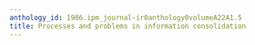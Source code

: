 ```yaml
---
anthology_id: 1986.ipm_journal-ir0anthology0volumeA22A1.5
title: Processes and problems in information consolidation
---
```

